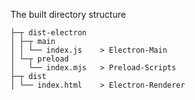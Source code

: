 The built directory structure
```
├─┬ dist-electron
│ ├─┬ main
│ │ └── index.js    > Electron-Main
│ └─┬ preload
│   └── index.mjs   > Preload-Scripts
├─┬ dist
│ └── index.html    > Electron-Renderer
```